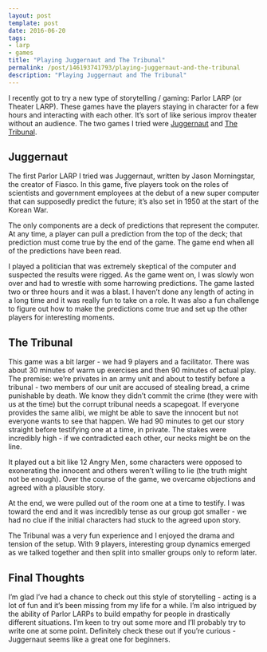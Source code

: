 ```yaml
---
layout: post
template: post
date: 2016-06-20
tags:
- larp
- games
title: "Playing Juggernaut and The Tribunal"
permalink: /post/146193741793/playing-juggernaut-and-the-tribunal
description: "Playing Juggernaut and The Tribunal"
---
```

<p>I recently got to try a new type of storytelling / gaming: Parlor LARP (or Theater LARP). These games have the players staying in character for a few hours and interacting with each other. It’s sort of like serious improv theater without an audience. The two games I tried were <a href="http://bullypulpitgames.com/games/juggernaut/">Juggernaut</a> and <a href="https://nordiclarp.org/wiki/The_Tribunal">The Tribunal</a>.</p><h2>Juggernaut</h2><p>The first Parlor LARP I tried was Juggernaut, written by Jason Morningstar, the creator of Fiasco. In this game, five players took on the roles of scientists and government employees at the debut of a new super computer that can supposedly predict the future; it’s also set in 1950 at the start of the Korean War.</p><p>The only components are a deck of predictions that represent the computer. At any time, a player can pull a prediction from the top of the deck; that prediction must come true by the end of the game. The game end when all of the predictions have been read.</p><p>I played a politician that was extremely skeptical of the computer and suspected the results were rigged. As the game went on, I was slowly won over and had to wrestle with some harrowing predictions. The game lasted two or three hours and it was a blast. I haven’t done any length of acting in a long time and it was really fun to take on a role. It was also a fun challenge to figure out how to make the predictions come true and set up the other players for interesting moments.</p><h2>The Tribunal</h2><p>This game was a bit larger - we had 9 players and a facilitator. There was about 30 minutes of warm up exercises and then 90 minutes of actual play. The premise: we’re privates in an army unit and about to testify before a tribunal - two members of our unit are accused of stealing bread, a crime punishable by death. We know they didn’t commit the crime (they were with us at the time) but the corrupt tribunal needs a scapegoat. If everyone provides the same alibi, we might be able to save the innocent but not everyone wants to see that happen. We had 90 minutes to get our story straight before testifying one at a time, in private.&nbsp;The stakes were incredibly high - if we contradicted each other, our necks might be on the line.</p><p>It played out a bit like 12 Angry Men, some characters were opposed to exonerating the innocent and others weren’t willing to lie (the truth might not be enough). Over the course of the game, we overcame objections and agreed with a plausible story.</p><p>At the end, we were pulled out of the room one at a time to testify. I was toward the end and it was incredibly tense as our group got smaller - we had no clue if the initial characters had stuck to the agreed upon story.</p><p>The Tribunal was a very fun experience and I enjoyed the drama and tension of the setup. With 9 players, interesting group dynamics emerged as we talked together and then split into smaller groups only to reform later.</p><h2>Final Thoughts</h2><p>I’m glad I’ve had a chance to check out this style of storytelling - acting is a lot of fun and it’s been missing from my life for a while. I’m also intrigued by the ability of Parlor LARPs to build empathy for people in drastically different situations. I’m keen to try out some more and I’ll probably try to write one at some point. Definitely check these out if you’re curious - Juggernaut seems like a great one for beginners.</p>